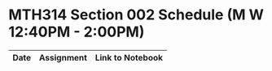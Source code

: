 # MTH314 Section 002 Schedule (M W 12:40PM - 2:00PM)

| Date | Assignment | Link to Notebook |
|------|------------|------------------|
